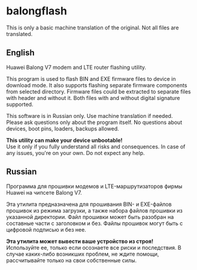 # balongflash

This is only a basic machine translation of the original. Not all files are translated.

## English

Huawei Balong V7 modem and LTE router flashing utility.

This program is used to flash BIN and EXE firmware files to device in download mode. It also supports flashing separate firmware components from selected directory. Firmware files could be extracted to separate files with header and without it. Both files with and without digital signature supported.

This software is in Russian only. Use machine translation if needed.  
Please ask questions only about the program itself. No questions about devices, boot pins, loaders, backups allowed.

**This utility can make your device unbootable!**  
Use it only if you fully understand all risks and consequences. In case of any issues, you're on your own. Do not expect any help.

## Russian

Программа для прошивки модемов и LTE-маршрутизаторов фирмы Huawei на чипсете Balong V7.

Эта утилита предназначена для прошивания BIN- и EXE-файлов прошивок из режима загрузки, а также набора файлов прошивки из указанной директории. Файл прошивки может быть разобран на составные части с заголовком и без. Файлы прошивок могут быть с цифровой подписью и без нее.

**Эта утилита может вывести ваше устройство из строя!**  
Используйте ее, только если осознаете все риски и последствия. В случае каких-либо возникших проблем, не ждите помощи, рассчитывайте только на свои собственные силы.
